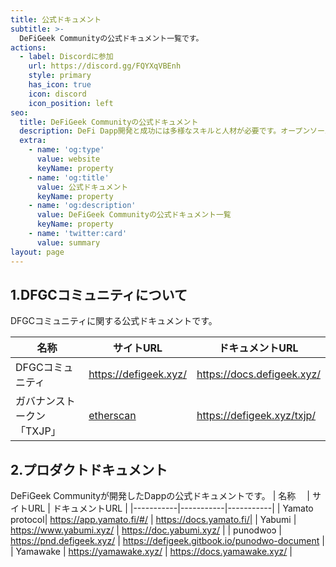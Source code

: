```yaml
---
title: 公式ドキュメント
subtitle: >-
  DeFiGeek Communityの公式ドキュメント一覧です。
actions:
  - label: Discordに参加
    url: https://discord.gg/FQYXqVBEnh
    style: primary
    has_icon: true
    icon: discord
    icon_position: left
seo:
  title: DeFiGeek Communityの公式ドキュメント
  description: DeFi Dapp開発と成功には多様なスキルと人材が必要です。オープンソース型コミュニティでDeFi Dappに携わってみませんか？
  extra:
    - name: 'og:type'
      value: website
      keyName: property
    - name: 'og:title'
      value: 公式ドキュメント
      keyName: property
    - name: 'og:description'
      value: DeFiGeek Communityの公式ドキュメント一覧
      keyName: property
    - name: 'twitter:card'
      value: summary
layout: page
---
```

## 1.DFGCコミュニティについて
DFGCコミュニティに関する公式ドキュメントです。

| 名称 | サイトURL | ドキュメントURL |
|-----------|-----------|-----------|
| DFGCコミュニティ| https://defigeek.xyz/   | https://docs.defigeek.xyz/| 
| ガバナンストークン「TXJP」   | [etherscan](https://etherscan.io/token/0x961dd84059505d59f82ce4fb87d3c09bec65301d)   | https://defigeek.xyz/txjp/   |

## 2.プロダクトドキュメント
DeFiGeek Communityが開発したDappの公式ドキュメントです。
| 名称 　| サイトURL | ドキュメントURL |
|-----------|-----------|-----------|
| Yamato protocol| https://app.yamato.fi/#/   | https://docs.yamato.fi/|
| Yabumi   | https://www.yabumi.xyz/ | https://doc.yabumi.xyz/   |
| punodwoɔ   | https://pnd.defigeek.xyz/ | https://defigeek.gitbook.io/punodwo-document   |
| Yamawake   | https://yamawake.xyz/ | https://docs.yamawake.xyz/   |

